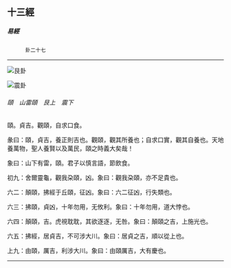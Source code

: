 

## 十三經

##### 易經
　　　`卦二十七`

* * *

![艮卦](../../imgs/a005.gif)

![震卦](../../imgs/a003.gif)

###### 頤　山雷頤　艮上　震下

頤。貞吉。觀頤，自求口食。

彖曰：頤，貞吉，養正則吉也。觀頤，觀其所養也；自求口實，觀其自養也。天地養萬物，聖人養賢以及萬民，頤之時義大矣哉！

象曰：山下有雷，頤。君子以慎言語，節飲食。

初九：舍爾靈龜，觀我朶頤，凶。象曰：觀我朶頤，亦不足貴也。

六二：顛頤，拂經于丘頤，征凶。象曰：六二征凶，行失類也。

六三：拂頤，貞凶，十年勿用，无攸利。象曰：十年勿用，道大悖也。

六四：顛頤，吉。虎視耽耽，其欲逐逐，无咎。象曰：顛頤之吉，上施光也。

六五：拂經，居貞吉，不可涉大川。象曰：居貞之吉，順以從上也。

上九：由頤，厲吉，利涉大川。象曰：由頤厲吉，大有慶也。

* * *

